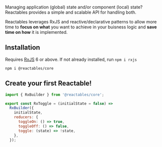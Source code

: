 Managing application (global) state and/or component (local) state? Reactables provides a simple and scalable API for handling both.

Reactables leverages RxJS and reactive/declarative patterns to allow more time to **focus on what** you want to achieve in your buisness logic and **save time on how** it is implemented.

## Installation

Requires [RxJS](https://rxjs.dev/) 6 or above. If not already installed, run `npm i rxjs`

`npm i @reactables/core`

## Create your first Reactable!

```javascript
import { RxBuilder } from '@reactables/core';

export const RxToggle = (initialState = false) =>
  RxBuilder({
    initialState,
    reducers: {
      toggleOn: () => true,
      toggleOff: () => false,
      toggle: (state) => !state,
    },
  });

```

